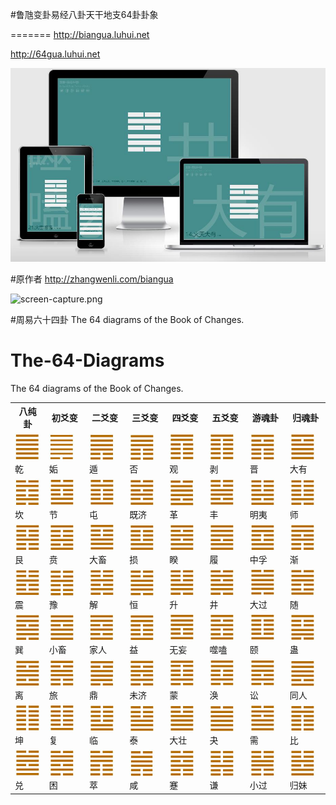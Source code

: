 #鲁虺变卦易经八卦天干地支64卦卦象

=======
http://biangua.luhui.net

http://64gua.luhui.net

<p>
<img src="Oviliabiangua变卦易经64卦截图_20201014073531.jpg?raw=true" alt="screen-capture.png"></p>



#原作者
http://zhangwenli.com/biangua

<p>
<img src="screen-capture.png?raw=true" alt="screen-capture.png"></p>

#周易六十四卦 The 64 diagrams of the Book of Changes.

# The-64-Diagrams
The 64 diagrams of the Book of Changes. 
<table>
        <th>八纯卦</th>
        <th>初爻变</th>
        <th>二爻变</th>
        <th>三爻变</th>
        <th>四爻变</th>
        <th>五爻变</th>
        <th>游魂卦</th>
        <th>归魂卦</th>
<tr><td><div style="align: center"><img src="img/01.jpg"/>乾</div></td><td><div style="align: center"><img src="img/44.jpg"/>姤</div></td><td><div style="align: center"><img src="img/33.jpg"/>遁</div></td><td><div style="align: center"><img src="img/12.jpg"/>否</div></td><td><div style="align: center"><img src="img/20.jpg"/>观</div></td><td><div style="align: center"><img src="img/23.jpg"/>剥</div></td><td><div style="align: center"><img src="img/35.jpg"/>晋</div></td><td><div style="align: center"><img src="img/14.jpg"/>大有</div></td></tr><tr><td><div style="align: center"><img src="img/29.jpg"/>坎</div></td><td><div style="align: center"><img src="img/60.jpg"/>节</div></td><td><div style="align: center"><img src="img/03.jpg"/>屯</div></td><td><div style="align: center"><img src="img/63.jpg"/>既济</div></td><td><div style="align: center"><img src="img/49.jpg"/>革</div></td><td><div style="align: center"><img src="img/55.jpg"/>丰</div></td><td><div style="align: center"><img src="img/36.jpg"/>明夷</div></td><td><div style="align: center"><img src="img/07.jpg"/>师</div></td></tr><tr><td><div style="align: center"><img src="img/52.jpg"/>艮</div></td><td><div style="align: center"><img src="img/22.jpg"/>贲</div></td><td><div style="align: center"><img src="img/26.jpg"/>大畜</div></td><td><div style="align: center"><img src="img/41.jpg"/>损</div></td><td><div style="align: center"><img src="img/38.jpg"/>睽</div></td><td><div style="align: center"><img src="img/10.jpg"/>履</div></td><td><div style="align: center"><img src="img/61.jpg"/>中孚</div></td><td><div style="align: center"><img src="img/53.jpg"/>渐</div></td></tr><tr><td><div style="align: center"><img src="img/51.jpg"/>震</div></td><td><div style="align: center"><img src="img/16.jpg"/>豫</div></td><td><div style="align: center"><img src="img/40.jpg"/>解</div></td><td><div style="align: center"><img src="img/32.jpg"/>恒</div></td><td><div style="align: center"><img src="img/46.jpg"/>升</div></td><td><div style="align: center"><img src="img/48.jpg"/>井</div></td><td><div style="align: center"><img src="img/28.jpg"/>大过</div></td><td><div style="align: center"><img src="img/17.jpg"/>随</div></td></tr><tr><td><div style="align: center"><img src="img/57.jpg"/>巽</div></td><td><div style="align: center"><img src="img/09.jpg"/>小畜</div></td><td><div style="align: center"><img src="img/37.jpg"/>家人</div></td><td><div style="align: center"><img src="img/42.jpg"/>益</div></td><td><div style="align: center"><img src="img/25.jpg"/>无妄</div></td><td><div style="align: center"><img src="img/21.jpg"/>噬嗑</div></td><td><div style="align: center"><img src="img/27.jpg"/>颐</div></td><td><div style="align: center"><img src="img/18.jpg"/>蛊</div></td></tr><tr><td><div style="align: center"><img src="img/30.jpg"/>离</div></td><td><div style="align: center"><img src="img/56.jpg"/>旅</div></td><td><div style="align: center"><img src="img/50.jpg"/>鼎</div></td><td><div style="align: center"><img src="img/64.jpg"/>未济
</div></td><td><div style="align: center"><img src="img/04.jpg"/>蒙</div></td><td><div style="align: center"><img src="img/59.jpg"/>涣</div></td><td><div style="align: center"><img src="img/06.jpg"/>讼</div></td><td><div style="align: center"><img src="img/13.jpg"/>同人</div></td></tr><tr><td><div style="align: center"><img src="img/02.jpg"/>坤</div></td><td><div style="align: center"><img src="img/24.jpg"/>复</div></td><td><div style="align: center"><img src="img/19.jpg"/>临</div></td><td><div style="align: center"><img src="img/11.jpg"/>泰</div></td><td><div style="align: center"><img src="img/34.jpg"/>大壮</div></td><td><div style="align: center"><img src="img/43.jpg"/>夬</div></td><td><div style="align: center"><img src="img/05.jpg"/>需</div></td><td><div style="align: center"><img src="img/08.jpg"/>比</div></td></tr><tr><td><div style="align: center"><img src="img/58.jpg"/>兑</div></td><td><div style="align: center"><img src="img/47.jpg"/>困</div></td><td><div style="align: center"><img src="img/45.jpg"/>萃</div></td><td><div style="align: center"><img src="img/31.jpg"/>咸</div></td><td><div style="align: center"><img src="img/39.jpg"/>蹇</div></td><td><div style="align: center"><img src="img/15.jpg"/>谦</div></td><td><div style="align: center"><img src="img/62.jpg"/>小过</div></td><td><div style="align: center"><img src="img/54.jpg"/>归妹</div></td></tr></table>

